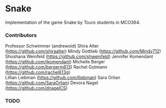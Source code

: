 # Snake
Implementation of the game Snake by Touro students in MCO364.

### Contributors
Professor Schwimmer (andrewoid)
Shira Alter (https://github.com/shiraalter)
Mindy Gottlieb (https://github.com/Mindy712)
Shoshana Weinfeld (https://github.com/shweinfeld) 
Jennifer Komendant (https://github.com/jkomendant)
Michelle Berger (https://github.com/bergerm613)
Rachel Gutmann (https://github.com/rachel613g)  
Lillian Liebman (https://github.com/lliebman)
Sara Orlian (https://github.com/SaraOrlian)
Devora Nagel (https://github.com/dnagelCS)  

### TODO
